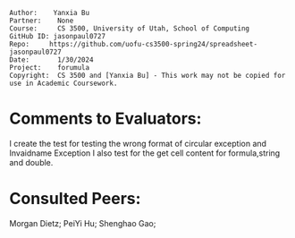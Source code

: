 ﻿```
Author:    Yanxia Bu
Partner:    None
Course:     CS 3500, University of Utah, School of Computing
GitHub ID: jasonpaul0727
Repo:     https://github.com/uofu-cs3500-spring24/spreadsheet-jasonpaul0727
Date:		1/30/2024
Project:    forumula
Copyright:  CS 3500 and [Yanxia Bu] - This work may not be copied for use in Academic Coursework.
```

# Comments to Evaluators:
I create the test for testing the wrong format of circular exception and Invaidname Exception I also test for the get cell content for formula,string and double.

# Consulted Peers:

Morgan Dietz;
PeiYi Hu;
Shenghao Gao;